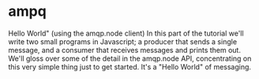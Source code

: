 # ampq
Hello World" (using the amqp.node client) In this part of the tutorial we'll write two small programs in Javascript; a producer that sends a single message, and a consumer that receives messages and prints them out. We'll gloss over some of the detail in the amqp.node API, concentrating on this very simple thing just to get started. It's a "Hello World" of messaging.
